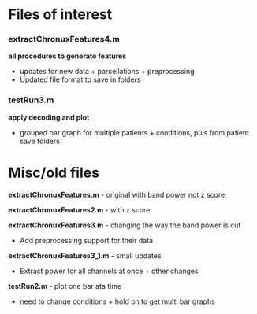 # Files of interest

### extractChronuxFeatures4.m
**all procedures to generate features**
- updates for new data + parcellations + preprocessing
- Updated file format to save in folders

### testRun3.m
**apply decoding and plot**
- grouped bar graph for multiple patients + conditions, puls from patient save folders


# Misc/old files

**extractChronuxFeatures.m** - original with band power not z score

**extractChronuxFeatures2.m** - with z score

**extractChronuxFeatures3.m** - changing the way the band power is cut
- Add preprocessing support for their data

**extractChronuxFeatures3_1.m** - small updates
- Extract power for all channels at once + other changes

**testRun2.m** - plot one bar ata  time
- need to change conditions + hold on to get multi bar graphs
